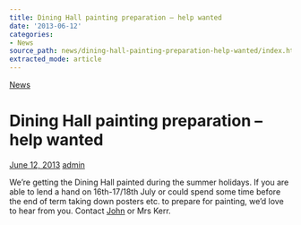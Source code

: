 ```yaml
---
title: Dining Hall painting preparation – help wanted
date: '2013-06-12'
categories:
- News
source_path: news/dining-hall-painting-preparation-help-wanted/index.html
extracted_mode: article
---
```

[News](category/news/)

# Dining Hall painting preparation – help wanted

[June 12, 2013](news/dining-hall-painting-preparation-help-wanted/) [admin](author/admin/)

We’re getting the Dining Hall painted during the summer holidays. If you are able to lend a hand on 16th-17/18th July or could spend some time before the end of term taking down posters etc. to prepare for painting, we’d love to hear from you. Contact [John](mailto:john.lewis-hpc@hotmail.co.uk) or Mrs Kerr.
